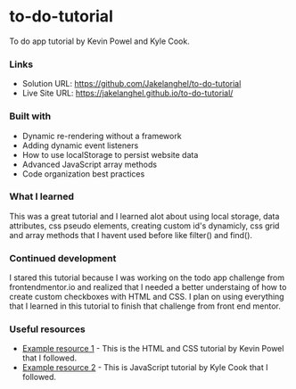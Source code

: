 # to-do-tutorial
To do app tutorial by Kevin Powel and Kyle Cook.

### Links

- Solution URL: https://github.com/Jakelanghel/to-do-tutorial
- Live Site URL: https://jakelanghel.github.io/to-do-tutorial/

### Built with

- Dynamic re-rendering without a framework
- Adding dynamic event listeners
- How to use localStorage to persist website data
- Advanced JavaScript array methods
- Code organization best practices

### What I learned
This was a great tutorial and I learned alot about using local storage, data attributes, css pseudo elements, creating custom id's dynamicly, css grid
and array methods that I havent used before like filter() and find().

### Continued development
I stared this tutorial because I was working on the todo app challenge from frontendmentor.io and realized that I needed a better understaing of how to 
create custom checkboxes with HTML and CSS. I plan on using everything that I learned in this tutorial to finish that challenge from front end mentor.

### Useful resources

- [Example resource 1](https://www.youtube.com/watch?v=IhmSidOJSeE) - This is the HTML and CSS tutorial by Kevin Powel that I followed.
- [Example resource 2](https://www.youtube.com/watch?v=W7FaYfuwu70) - This is JavaScript tutorial by Kyle Cook that I followed.
